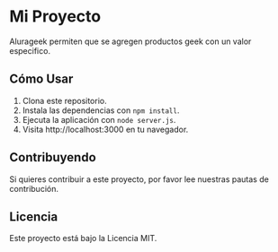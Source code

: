 
# Mi Proyecto

Alurageek permiten que se agregen productos geek con un valor especifico.

## Cómo Usar

1. Clona este repositorio.
2. Instala las dependencias con `npm install`.
3. Ejecuta la aplicación con `node server.js`.
4. Visita http://localhost:3000 en tu navegador.

## Contribuyendo

Si quieres contribuir a este proyecto, por favor lee nuestras pautas de contribución.

## Licencia

Este proyecto está bajo la Licencia MIT.